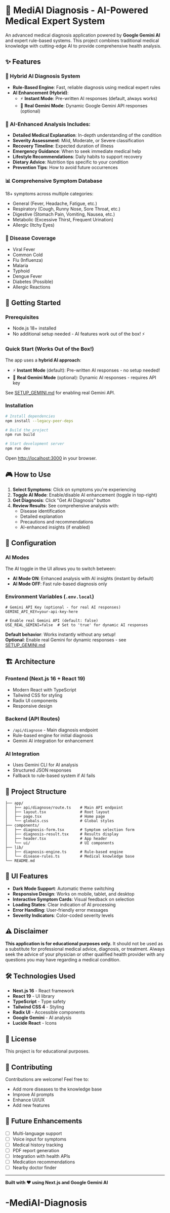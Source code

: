 # 🤖 MediAI Diagnosis - AI-Powered Medical Expert System

An advanced medical diagnosis application powered by **Google Gemini AI** and expert rule-based systems. This project combines traditional medical knowledge with cutting-edge AI to provide comprehensive health analysis.

## ✨ Features

### 🧠 Hybrid AI Diagnosis System
- **Rule-Based Engine**: Fast, reliable diagnosis using medical expert rules
- **AI Enhancement (Hybrid)**:
  - ⚡ **Instant Mode**: Pre-written AI responses (default, always works)
  - 🚀 **Real Gemini Mode**: Dynamic Google Gemini API responses (optional)

### 🎯 AI-Enhanced Analysis Includes:
- **Detailed Medical Explanation**: In-depth understanding of the condition
- **Severity Assessment**: Mild, Moderate, or Severe classification
- **Recovery Timeline**: Expected duration of illness
- **Emergency Guidance**: When to seek immediate medical help
- **Lifestyle Recommendations**: Daily habits to support recovery
- **Dietary Advice**: Nutrition tips specific to your condition
- **Prevention Tips**: How to avoid future occurrences

### 📊 Comprehensive Symptom Database
18+ symptoms across multiple categories:
- General (Fever, Headache, Fatigue, etc.)
- Respiratory (Cough, Runny Nose, Sore Throat, etc.)
- Digestive (Stomach Pain, Vomiting, Nausea, etc.)
- Metabolic (Excessive Thirst, Frequent Urination)
- Allergic (Itchy Eyes)

### 🏥 Disease Coverage
- Viral Fever
- Common Cold
- Flu (Influenza)
- Malaria
- Typhoid
- Dengue Fever
- Diabetes (Possible)
- Allergic Reactions

## 🚀 Getting Started

### Prerequisites
- Node.js 18+ installed
- No additional setup needed - AI features work out of the box! ⚡

### Quick Start (Works Out of the Box!)
The app uses a **hybrid AI approach**:
- ⚡ **Instant Mode** (default): Pre-written AI responses - no setup needed!
- 🚀 **Real Gemini Mode** (optional): Dynamic AI responses - requires API key

See [SETUP_GEMINI.md](SETUP_GEMINI.md) for enabling real Gemini API.

### Installation
```bash
# Install dependencies
npm install --legacy-peer-deps

# Build the project
npm run build

# Start development server
npm run dev
```

Open [http://localhost:3000](http://localhost:3000) in your browser.

## 🎮 How to Use

1. **Select Symptoms**: Click on symptoms you're experiencing
2. **Toggle AI Mode**: Enable/disable AI enhancement (toggle in top-right)
3. **Get Diagnosis**: Click "Get AI Diagnosis" button
4. **Review Results**: See comprehensive analysis with:
   - Disease identification
   - Detailed explanation
   - Precautions and recommendations
   - AI-enhanced insights (if enabled)

## 🔧 Configuration

### AI Modes
The AI toggle in the UI allows you to switch between:
- **AI Mode ON**: Enhanced analysis with AI insights (instant by default)
- **AI Mode OFF**: Fast rule-based diagnosis only

### Environment Variables (`.env.local`)
```env
# Gemini API Key (optional - for real AI responses)
GEMINI_API_KEY=your-api-key-here

# Enable real Gemini API (default: false)
USE_REAL_GEMINI=false  # Set to 'true' for dynamic AI responses
```

**Default behavior**: Works instantly without any setup!  
**Optional**: Enable real Gemini for dynamic responses - see [SETUP_GEMINI.md](SETUP_GEMINI.md)

## 🏗️ Architecture

### Frontend (Next.js 16 + React 19)
- Modern React with TypeScript
- Tailwind CSS for styling
- Radix UI components
- Responsive design

### Backend (API Routes)
- `/api/diagnose` - Main diagnosis endpoint
- Rule-based engine for initial diagnosis
- Gemini AI integration for enhancement

### AI Integration
- Uses Gemini CLI for AI analysis
- Structured JSON responses
- Fallback to rule-based system if AI fails

## 📁 Project Structure
```
├── app/
│   ├── api/diagnose/route.ts    # Main API endpoint
│   ├── layout.tsx               # Root layout
│   ├── page.tsx                 # Home page
│   └── globals.css              # Global styles
├── components/
│   ├── diagnosis-form.tsx       # Symptom selection form
│   ├── diagnosis-result.tsx     # Results display
│   ├── header.tsx               # App header
│   └── ui/                      # UI components
├── lib/
│   ├── diagnosis-engine.ts      # Rule-based engine
│   └── disease-rules.ts         # Medical knowledge base
└── README.md
```

## 🎨 UI Features

- **Dark Mode Support**: Automatic theme switching
- **Responsive Design**: Works on mobile, tablet, and desktop
- **Interactive Symptom Cards**: Visual feedback on selection
- **Loading States**: Clear indication of AI processing
- **Error Handling**: User-friendly error messages
- **Severity Indicators**: Color-coded severity levels

## ⚠️ Disclaimer

**This application is for educational purposes only.** It should not be used as a substitute for professional medical advice, diagnosis, or treatment. Always seek the advice of your physician or other qualified health provider with any questions you may have regarding a medical condition.

## 🛠️ Technologies Used

- **Next.js 16** - React framework
- **React 19** - UI library
- **TypeScript** - Type safety
- **Tailwind CSS 4** - Styling
- **Radix UI** - Accessible components
- **Google Gemini** - AI analysis
- **Lucide React** - Icons

## 📝 License

This project is for educational purposes.

## 🤝 Contributing

Contributions are welcome! Feel free to:
- Add more diseases to the knowledge base
- Improve AI prompts
- Enhance UI/UX
- Add new features

## 🔮 Future Enhancements

- [ ] Multi-language support
- [ ] Voice input for symptoms
- [ ] Medical history tracking
- [ ] PDF report generation
- [ ] Integration with health APIs
- [ ] Medication recommendations
- [ ] Nearby doctor finder

---

**Built with ❤️ using Next.js and Google Gemini AI**
# -MediAI-Diagnosis
